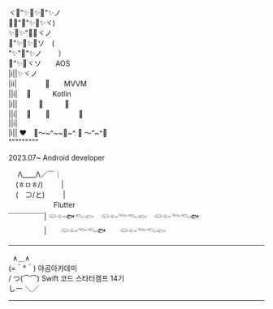 ヾ🌸"✨🌸✨🌸"✨ノ<br/>
🌸✨"🌸"✨🌸✨ヾ)<br/>
✨🌸✨"🌸✨ヾノ<br/>
🌸"✨🌸✨🌸ソ　(<br/>
"✨"🌸"✨ノ 　　）<br/>
🌸"✨🌸ヾソ　　AOS<br/>
|i||✨ヾノ<br/>
|ii|　　　　🌸　　MVVM<br/>
||i| 　🌸　　　Kotlin<br/>
|i||　　　🌸　　　🌸<br/>
||i| 　🌸　　🌸　　　　🌸<br/>
||i|<br/>
|i|| ❤　🌷～~^~~🌷~^ 🌷 ～“~^🌷<br/>
"""""""""<br/>

2023.07~ Android developer


 　&nbsp;Λ____Λ／￣｜<br/>
　(ㅎㅁㅎ/)　　 &nbsp;|<br/>
　(　⊃/と)　　  &nbsp;|   <br/>
　&nbsp;&nbsp;&nbsp;&nbsp;&nbsp;&nbsp;&nbsp;&nbsp;&nbsp;&nbsp;&nbsp;&nbsp;&nbsp;&nbsp;&nbsp;&nbsp;&nbsp;&nbsp;&nbsp;Flutter<br/>
￣￣￣￣￣| 𓆛𓆜🐟𓆞𓆟　𓆛𓆜𓆝𓆞𓆟　𓆛𓆜𓆝𓆞🐟　<br/>
　　　　　|　　𓆛𓆜𓆝𓆞🐟　　𓆛𓆜𓆝𓆞𓆟 <br/>

-----------------------------------------------------------
&nbsp;&nbsp;∧＿∧<br/>
(=＾°＾) 야곰아카데미<br/>
/ つ(⌒⌒) Swift 코드 스타터캠프 14기<br/>
しー ＼／<br/>

----


